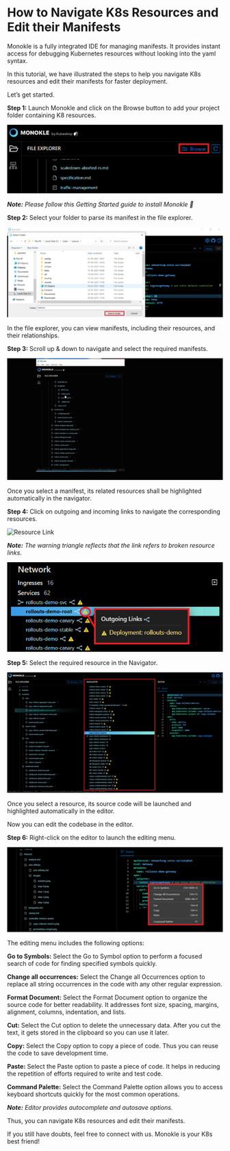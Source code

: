 # How to Navigate K8s Resources and Edit their Manifests


Monokle is a fully integrated IDE for managing manifests. It provides instant access for debugging Kubernetes resources without looking into the yaml syntax. 

In this tutorial, we have illustrated the steps to help you navigate K8s resources and edit their manifests for faster deployment. 

Let’s get started. 

**Step 1:** Launch Monokle and click on the Browse button to add your project folder containing K8 resources. 

![Browse](img/browse-1.png)

**<em>Note:** Please follow this Getting Started guide to install Monokle 🚀</em>


**Step 2:** Select your folder to parse its manifest in the file explorer. 

 ![Select Folder](img/select-folder-2.png)

In the file explorer, you can view manifests, including their resources, and their relationships.

**Step 3:** Scroll up & down to navigate and select the required manifests. 

 ![File Explorer](img/file-explorer-3.gif)

Once you select a manifest, its related resources shall be highlighted automatically in the navigator. 

**Step 4:** Click on outgoing and incoming links to navigate the corresponding resources. 

![Resource Link](img/resource-link-4.gif) 

<em>**Note:** The warning triangle reflects that the link refers to broken resource links.</em> 

 ![Broken Link](img/broken-link-5.png)

**Step 5:** Select the required resource in the Navigator. 

 ![Resources](img/resources-6.png) 

Once you select a resource, its source code will be launched and highlighted automatically in the editor. 

Now you can edit the codebase in the editor.

**Step 6:** Right-click on the editor to launch the editing menu.

 ![Command](img/command-7.png) 

The editing menu includes the following options:

**Go to Symbols:** Select the Go to Symbol option to perform a focused search of code for finding specified symbols quickly. 

**Change all occurrences:** Select the Change all Occurrences option to replace all string occurrences in the code with any other regular expression. 

**Format Document:** Select the Format Document option to organize the source code for better readability.  It addresses font size, spacing, margins, alignment, columns, indentation, and lists. 

**Cut:** Select the Cut option to delete the unnecessary data. After you cut the text, it gets stored in the clipboard so you can use it later. 

**Copy:** Select the Copy option to copy a piece of code. Thus you can reuse the code to save development time. 

**Paste:** Select the Paste option to paste a piece of code. It helps in reducing the repetition of efforts required to write and test code.     

**Command Palette:** Select the Command Palette option allows you to access keyboard shortcuts quickly for the most common operations. 

<em>**Note:** Editor provides autocomplete and autosave options.</em>

Thus, you can navigate K8s resources and edit their manifests.

If you still have doubts, feel free to connect with us. Monokle is your K8s best friend!

